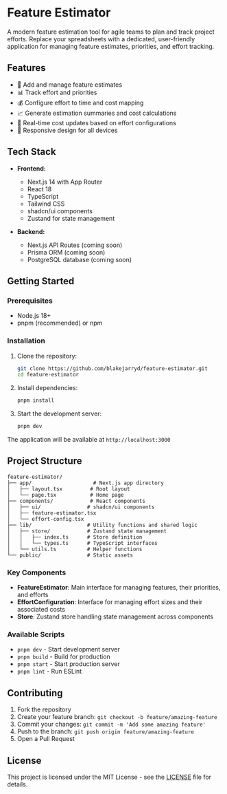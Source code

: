 # Feature Estimator

A modern feature estimation tool for agile teams to plan and track project efforts. Replace your spreadsheets with a dedicated, user-friendly application for managing feature estimates, priorities, and effort tracking.

## Features

- 📝 Add and manage feature estimates
- 📊 Track effort and priorities
- 💰 Configure effort to time and cost mapping
- 📈 Generate estimation summaries and cost calculations
- 🔄 Real-time cost updates based on effort configurations
- 📱 Responsive design for all devices

## Tech Stack

- **Frontend:**
  - Next.js 14 with App Router
  - React 18
  - TypeScript
  - Tailwind CSS
  - shadcn/ui components
  - Zustand for state management

- **Backend:**
  - Next.js API Routes (coming soon)
  - Prisma ORM (coming soon)
  - PostgreSQL database (coming soon)

## Getting Started

### Prerequisites

- Node.js 18+
- pnpm (recommended) or npm

### Installation

1. Clone the repository:
   ```bash
   git clone https://github.com/blakejarryd/feature-estimator.git
   cd feature-estimator
   ```

2. Install dependencies:
   ```bash
   pnpm install
   ```

3. Start the development server:
   ```bash
   pnpm dev
   ```

The application will be available at `http://localhost:3000`

## Project Structure

```
feature-estimator/
├── app/                    # Next.js app directory
│   ├── layout.tsx         # Root layout
│   └── page.tsx           # Home page
├── components/            # React components
│   ├── ui/               # shadcn/ui components
│   ├── feature-estimator.tsx
│   └── effort-config.tsx
├── lib/                  # Utility functions and shared logic
│   ├── store/            # Zustand state management
│   │   ├── index.ts      # Store definition
│   │   └── types.ts      # TypeScript interfaces
│   └── utils.ts          # Helper functions
└── public/               # Static assets
```

### Key Components

- **FeatureEstimator**: Main interface for managing features, their priorities, and efforts
- **EffortConfiguration**: Interface for managing effort sizes and their associated costs
- **Store**: Zustand store handling state management across components

### Available Scripts

- `pnpm dev` - Start development server
- `pnpm build` - Build for production
- `pnpm start` - Start production server
- `pnpm lint` - Run ESLint

## Contributing

1. Fork the repository
2. Create your feature branch: `git checkout -b feature/amazing-feature`
3. Commit your changes: `git commit -m 'Add some amazing feature'`
4. Push to the branch: `git push origin feature/amazing-feature`
5. Open a Pull Request

## License

This project is licensed under the MIT License - see the [LICENSE](LICENSE) file for details.
